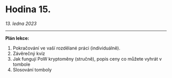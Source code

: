 # Hodina 15.
_13. ledna 2023_

-------

**Plán lekce:**

1. Pokračování ve vaší rozdělané práci (individuálně).
1. Závěrečný kvíz
2. Jak fungují PoW kryptoměny (stručně), popis ceny co můžete vyhrát v tombole 
3. Slosování tomboly